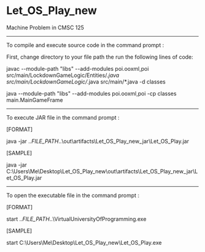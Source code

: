 # Let_OS_Play_new
Machine Problem in CMSC 125

-------------------------------------------------------------------------------------------------------------------

To compile and execute source code in the command prompt :

First, change directory to your file path the run the following lines of code:

javac --module-path "libs" --add-modules poi.ooxml,poi src/main/LockdownGameLogic/Entities/*.java src/main/LockdownGameLogic/*.java src/main/*.java -d classes

java --module-path "libs" --add-modules poi.ooxml,poi  -cp classes main.MainGameFrame

-------------------------------------------------------------------------------------------------------------------

To execute JAR file in the command prompt :

[FORMAT]

java -jar ..*FILE_PATH*..\out\artifacts\Let_OS_Play_new_jar\Let_OS_Play.jar

[SAMPLE]

java -jar C:\Users\Me\Desktop\Let_OS_Play_new\out\artifacts\Let_OS_Play_new_jar\Let_OS_Play.jar

-------------------------------------------------------------------------------------------------------------------

To open the executable file in the command prompt :

[FORMAT]

start ..*FILE_PATH*..\VirtualUniversityOfProgramming.exe

[SAMPLE]

start C:\Users\Me\Desktop\Let_OS_Play_new\Let_OS_Play.exe
